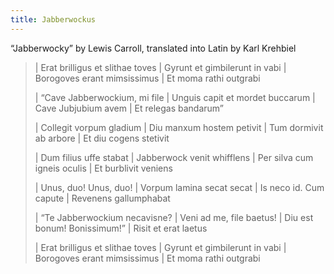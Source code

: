 ```yaml
---
title: Jabberwockus
---
```


“Jabberwocky” by Lewis Carroll, translated into Latin by Karl Krehbiel

> | Erat brilligus et slithae toves
> | Gyrunt et gimbilerunt in vabi
> | Borogoves erant mimsissimus
> | Et moma rathi outgrabi
>
> | “Cave Jabberwockium, mi file
> | Unguis capit et mordet buccarum
> | Cave Jubjubium avem
> | Et relegas bandarum”
>
> | Collegit vorpum gladium
> | Diu manxum hostem petivit
> | Tum dormivit ab arbore
> | Et diu cogens stetivit
>
> | Dum filius uffe stabat
> | Jabberwock venit whifflens
> | Per silva cum igneis oculis
> | Et burblivit veniens
>
> | Unus, duo! Unus, duo!
> | Vorpum lamina secat secat
> | Is neco id. Cum capute
> | Revenens gallumphabat
>
> | “Te Jabberwockium necavisne?
> | Veni ad me, file baetus!
> | Diu est bonum! Bonissimum!”
> | Risit et erat laetus
>
> | Erat brilligus et slithae toves
> | Gyrunt et gimbilerunt in vabi
> | Borogoves erant mimsissimus
> | Et moma rathi outgrabi
